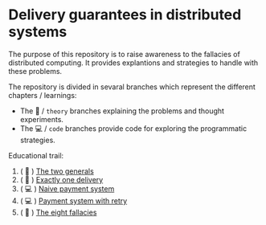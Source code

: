 # Delivery guarantees in distributed systems

The purpose of this repository is to raise awareness to the fallacies of distributed computing. It provides explantions and strategies to handle with these problems.

The repository is divided in sevaral branches which represent the different chapters / learnings:
- The :book: / `theory` branches explaining the problems and thought experiments. 
- The :computer: / `code` branches provide code for exploring the programmatic strategies.

Educational trail:
1. ( :book: ) [The two generals](https://github.com/in-der-kothe/exactly-once-semantics/tree/theory/two-generals)
2. ( :book: ) [Exactly one delivery](https://github.com/in-der-kothe/exactly-once-semantics/tree/theory/exactly-once-delivery)
3. ( :computer: ) [Naive payment system](https://github.com/in-der-kothe/exactly-once-semantics/tree/code/naive-payment-system)
4. ( :computer: ) [Payment system with retry](https://github.com/in-der-kothe/exactly-once-semantics/tree/code/payment-system-with-retry)
5. ( :book: ) [The eight fallacies](https://github.com/in-der-kothe/exactly-once-semantics/tree/theory/fallacies)
